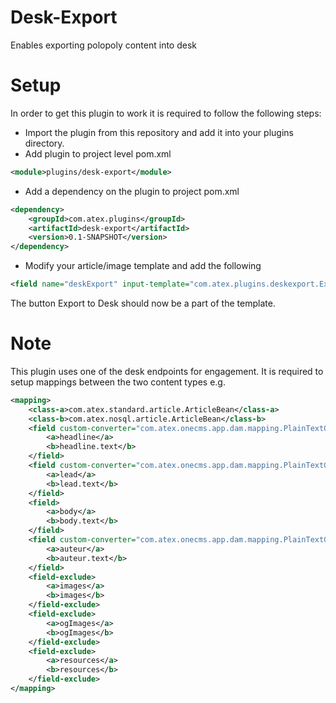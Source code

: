 # Desk-Export 
Enables exporting polopoly content into desk
# Setup
In order to get this plugin to work it is required to follow the following steps:
* Import the plugin from this repository and add it into your plugins directory.
* Add plugin to project level pom.xml
```xml
<module>plugins/desk-export</module>
```
* Add a dependency on the plugin to project pom.xml
```xml
<dependency>
	<groupId>com.atex.plugins</groupId>
	<artifactId>desk-export</artifactId>
	<version>0.1-SNAPSHOT</version>
</dependency>

``` 

* Modify your article/image template and add the following
```xml
<field name="deskExport" input-template="com.atex.plugins.deskexport.ExportButton" label=""/>
```
The button Export to Desk should now be a part of the template.

# Note

This plugin uses one of the desk endpoints for engagement.
It is required to setup mappings between the two content types e.g.

```xml
<mapping>
	<class-a>com.atex.standard.article.ArticleBean</class-a>
    <class-b>com.atex.nosql.article.ArticleBean</class-b>
    <field custom-converter="com.atex.onecms.app.dam.mapping.PlainTextConverter">
    	<a>headline</a>
    	<b>headline.text</b>
    </field>
    <field custom-converter="com.atex.onecms.app.dam.mapping.PlainTextConverter">
   	    <a>lead</a>
   	    <b>lead.text</b>
    </field>
    <field>
    	<a>body</a>
        <b>body.text</b>
    </field>
    <field custom-converter="com.atex.onecms.app.dam.mapping.PlainTextConverter">
    	<a>auteur</a>
        <b>auteur.text</b>
    </field>
    <field-exclude>
    	<a>images</a>
        <b>images</b>
    </field-exclude>
   	<field-exclude>
    	<a>ogImages</a>
        <b>ogImages</b>
    </field-exclude>
    <field-exclude>
    	<a>resources</a>
        <b>resources</b>
    </field-exclude>
</mapping>
```

